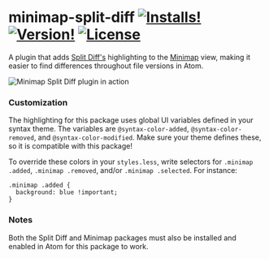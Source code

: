 # minimap-split-diff [![Installs!](https://img.shields.io/apm/dm/minimap-split-diff.svg?style=flat-square)](https://atom.io/packages/minimap-split-diff) [![Version!](https://img.shields.io/apm/v/minimap-split-diff.svg?style=flat-square)](https://atom.io/packages/minimap-split-diff) [![License](https://img.shields.io/apm/l/minimap-split-diff.svg?style=flat-square)](https://github.com/mupchrch/minimap-split-diff/blob/master/LICENSE.md)

A plugin that adds [Split Diff's](https://github.com/mupchrch/split-diff) highlighting to the [Minimap](https://github.com/atom-minimap/minimap) view, making it easier to find differences throughout file versions in Atom.

![Minimap Split Diff plugin in action](https://github.com/mupchrch/minimap-split-diff/raw/master/demo.gif)

### Customization

The highlighting for this package uses global UI variables defined in your syntax theme. The variables are `@syntax-color-added`, `@syntax-color-removed`, and `@syntax-color-modified`. Make sure your theme defines these, so it is compatible with this package!

To override these colors in your `styles.less`, write selectors for `.minimap .added`, `.minimap .removed`, and/or `.minimap .selected`. For instance:

```
.minimap .added {
  background: blue !important;
}
```

### Notes

Both the Split Diff and Minimap packages must also be installed and enabled in Atom for this package to work.
